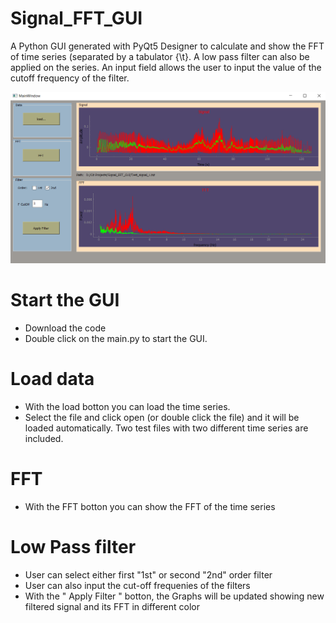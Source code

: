 # Signal_FFT_GUI
A Python GUI generated with PyQt5 Designer to calculate and show the FFT of time series (separated by a tabulator {\t}. 
A low pass filter can also be applied on the series. An input field allows the user to input the value of the cutoff frequency of the filter.

![GitHub Logo](Screenshot.png)


# Start the GUI
- Download the code
- Double click on the main.py to start the GUI. 

# Load data
- With the load botton you can load the time series. 
- Select the file and click open (or double click the file) and it will be loaded automatically.
Two test files with two different time series are included.

# FFT
- With the FFT botton you can show the FFT of the time series

# Low Pass filter
- User can select either first "1st" or second "2nd" order filter 
- User can also input the cut-off frequenies of the filters 
- With the " Apply Filter " botton, the Graphs will be updated showing new filtered signal and its FFT in different color





